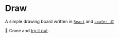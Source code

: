 # Draw

A simple drawing board written in [`React`](https://react.dev/) and [`Leafer UI`](https://www.leaferjs.com/ui/)

🥳 Come and [try it out](https://simple-draw.vercel.app/).